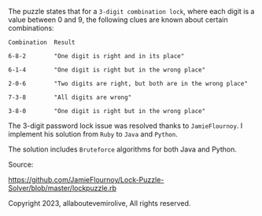 The puzzle states that for a `3-digit combination lock`, where each digit is a value between 0 and 9, the following clues are known about certain combinations:


```
Combination  Result

6-8-2        "One digit is right and in its place"

6-1-4        "One digit is right but in the wrong place"

2-0-6        "Two digits are right, but both are in the wrong place"

7-3-8        "All digits are wrong"

3-8-0        "One digit is right but in the wrong place"
```


The 3-digit password lock issue was resolved thanks to `JamieFlournoy`. I implement his solution from `Ruby` to `Java` and `Python`.

The solution includes `Bruteforce` algorithms for both Java and Python. 


Source:


https://github.com/JamieFlournoy/Lock-Puzzle-Solver/blob/master/lockpuzzle.rb


Copyright 2023, allaboutevemirolive, All rights reserved.
